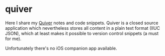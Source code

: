 # quiver
Here I share my [Quiver](https://itunes.apple.com/app/quiver-programmers-notebook/id866773894?mt=12) notes and code snippets. Quiver is a closed source application which nevertheless stores all content in a plain text format (IIUC JSON), which at least makes it possible to version control snippets (a must for me).

Unfortunately there's no iOS companion app available. 
